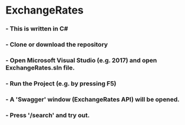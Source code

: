 # ExchangeRates

### - This is written in C#
### - Clone or download the repository
### -  Open Microsoft Visual Studio (e.g. 2017) and open ExchangeRates.sln file.
### - Run the Project (e.g. by pressing F5)
### - A 'Swagger' window (ExchangeRates API) will be opened.
### - Press '/search' and try out.
